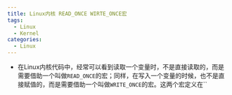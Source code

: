 ```yaml
---
title: Linux内核 READ_ONCE WIRTE_ONCE宏
tags:
  - Linux
  - Kernel
categories:
  - Linux
---
```


+ 在Linux内核代码中，经常可以看到读取一个变量时，不是直接读取的，而是需要借助一个叫做`READ_ONCE`的宏；同样，在写入一个变量的时候，也不是直接赋值的，而是需要借助一个叫做`WRITE_ONCE`的宏。这两个宏定义在``